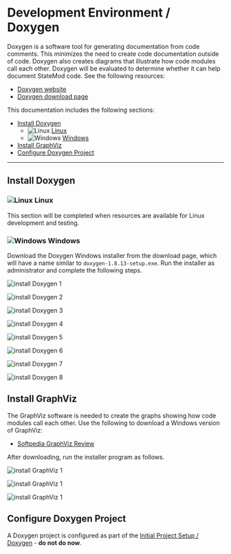 # Development Environment / Doxygen #

Doxygen is a software tool for generating documentation from code comments.
This minimizes the need to create code documentation outside of code.
Doxygen also creates diagrams that illustrate how code modules call each other.
Doxygen will be evaluated to determine whether it can help document StateMod code.
See the following resources:

* [Doxygen website](https://doxygen.nl/)
* [Doxygen download page](https://doxygen.nl/download.html)

This documentation includes the following sections:

* [Install Doxygen](#install-doxygen)
    + ![Linux](../images/linux-32.png) [Linux](#linux)
    + ![Windows](../images/windows-32.ico) [Windows](#windows)
* [Install GraphViz](#install-graphviz)
* [Configure Doxygen Project](#configure-doxygen-project)

-------------

## Install Doxygen ##

### ![Linux](../images/linux-32.png) Linux ###

This section will be completed when resources are available for Linux development and testing.

### ![Windows](../images/windows-32.ico) Windows ###

Download the Doxygen Windows installer from the download page, which will have a name similar to `doxygen-1.8.13-setup.exe`.
Run the installer as administrator and complete the following steps.

![install Doxygen 1](doxygen-images/install-doxygen-1.png)

![install Doxygen 2](doxygen-images/install-doxygen-2.png)

![install Doxygen 3](doxygen-images/install-doxygen-3.png)

![install Doxygen 4](doxygen-images/install-doxygen-4.png)

![install Doxygen 5](doxygen-images/install-doxygen-5.png)

![install Doxygen 6](doxygen-images/install-doxygen-6.png)

![install Doxygen 7](doxygen-images/install-doxygen-7.png)

![install Doxygen 8](doxygen-images/install-doxygen-8.png)

## Install GraphViz ##

The GraphViz software is needed to create the graphs showing how code modules call each other.
Use the following to download a Windows version of GraphViz:

* [Softpedia GraphViz Review](https://www.softpedia.com/get/Others/Miscellaneous/Graphviz.shtml)

After downloading, run the installer program as follows.

![install GraphViz 1](doxygen-images/install-graphviz-1.png)

![install GraphViz 1](doxygen-images/install-graphviz-2.png)

![install GraphViz 1](doxygen-images/install-graphviz-3.png)

## Configure Doxygen Project ##

A Doxygen project is configured as part of the [Initial Project Setup / Doxygen](../project-init/doc-doxygen.md) - **do not do now**.
